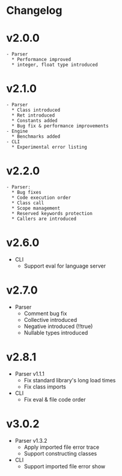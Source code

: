 # Changelog

# v2.0.0
    - Parser
      * Performance improved
      * integer, float type introduced

# v2.1.0
    - Parser
      * Class introduced
      * Ret introduced
      * Constants added
      * Bug fix & performance improvements
    - Engine
      * Benchmarks added
    - CLI
      * Experimental error listing

# v2.2.0
    - Parser: 
      * Bug fixes
      * Code execution order
      * Class call
      * Scope management
      * Reserved keywords protection
      * Callers are introduced

# v2.6.0
  - CLI
    * Support eval for language server 

# v2.7.0
  - Parser
    * Comment bug fix
    * Collective introduced
    * Negative introduced (!!true) 
    * Nullable types introduced

# v2.8.1
  - Parser v1.1.1
    * Fix standard library's long load times
    * Fix class imports
  - CLI
    * Fix eval & file code order

# v3.0.2
  - Parser v1.3.2
    * Apply imported file error trace
    * Support constructing classes
  - CLI
    * Support imported file error show
